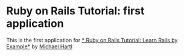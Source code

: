 # Ruby on Rails Tutorial: first application

This is the first application for
[* Ruby on Rails Tutorial: Learn Rails by Example*](http://railstutorial.org/)
by [Michael Hartl](http://michaelhartl.com)
